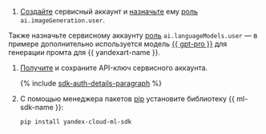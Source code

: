 1. [Создайте](../../../iam/operations/sa/create.md) сервисный аккаунт и [назначьте](../../../iam/operations/sa/assign-role-for-sa.md) ему [роль](../../../foundation-models/security/index.md#imageGeneration-user) `ai.imageGeneration.user`.

Также назначьте сервисному аккаунту [роль](../../../foundation-models/security/index.md#languageModels-user) `ai.languageModels.user` — в примере дополнительно используется модель [{{ gpt-pro }}](../../../foundation-models/concepts/yandexgpt/index.md) для генерации промта для {{ yandexart-name }}.
1. [Получите](../../../iam/operations/authentication/manage-api-keys.md#create-api-key) и сохраните API-ключ сервисного аккаунта.

    {% include [sdk-auth-details-paragraph](../sdk-auth-details-paragraph.md) %}
1. С помощью менеджера пакетов [pip](https://pip.pypa.io/en/stable/) установите библиотеку {{ ml-sdk-name }}:

    ```bash
    pip install yandex-cloud-ml-sdk
    ```